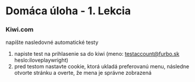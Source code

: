 # Domáca úloha - 1. Lekcia

### Kiwi.com
napíšte nasledovné automatické testy
1. napiste test na prihlasenie sa do kiwi (meno: testaccount@furbo.sk heslo:iloveplaywright)
2. pred testom nastavte cookie, ktorá ukladá preferovanú menu, následne otvorte stránku a overte, že mena je správne zobrazená
 
